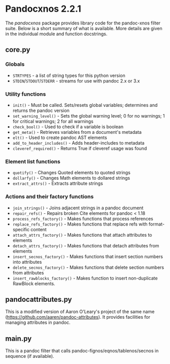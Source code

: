 
Pandocxnos 2.2.1
================

The *pandocxnos* package provides library code for the pandoc-xnos filter suite.  Below is a short summary of what is available.  More details are given in the individual module and function docstrings.

[fignos]: https://github.com/tomduck/pandoc-fignos
[eqnos]: https://github.com/tomduck/pandoc-eqnos
[tablenos]: https://github.com/tomduck/pandoc-tablenos
[secnos]: https://github.com/tomduck/pandoc-tablenos
[pandoc]: http://pandoc.org/


core.py
-------

### Globals ###

  * `STRTYPES` - a list of string types for this python version
  * `STDIN`/`STDOUT`/`STDERR` - streams for use with pandoc 2.x or 3.x


### Utility functions ###

  * `init()` - Must be called.  Sets/resets global variables;
    determines and returns the pandoc version
  * `set_warning_level()` - Sets the global warning level;
    0 for no warnings; 1 for critical warnings; 2 for all warnings
  * `check_bool()` - Used to check if a variable is boolean
  * `get_meta()` - Retrieves variables from a document's metadata
  * `elt()` - Used to create pandoc AST elements
  * `add_to_header_includes()` - Adds header-includes to metadata
  * `cleveref_required()` - Returns True if cleveref usage was found


### Element list functions ###

  * `quotify()` - Changes Quoted elements to quoted strings
  * `dollarfy()` - Changes Math elements to dollared strings
  * `extract_attrs()` - Extracts attribute strings


### Actions and their factory functions ###

  * `join_strings()` - Joins adjacent strings in a pandoc document
  * `repair_refs()` - Repairs broken Cite elements for pandoc < 1.18
  * `process_refs_factory()` - Makes functions that process
                               references
  * `replace_refs_factory()` - Makes functions that replace refs with
                               format-specific content
  * `attach_attrs_factory()` - Makes functions that attach attributes
                               to elements
  * `detach_attrs_factory()` - Makes functions that detach attributes
                               from elements
  * `insert_secnos_factory()` - Makes functions that insert section
                                numbers into attributes
  * `delete_secnos_factory()` - Makes functions that delete section
                                numbers from attributes
  * `insert_rawblocks_factory()` - Makes function to insert
                                   non-duplicate RawBlock elements.


pandocattributes.py
-------------------

This is a modified version of Aaron O'Leary's project of the same name (https://github.com/aaren/pandoc-attributes).  It provides facilities for managing attributes in pandoc.


main.py
-------

This is a pandoc filter that calls pandoc-fignos/eqnos/tablenos/secnos in sequence (if available).
